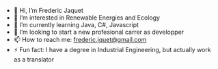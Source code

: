 - 👋 Hi, I’m Frederic Jaquet
- 👀 I’m interested in Renewable Energies and Ecology
- 🌱 I’m currently learning Java, C#, Javascript
- 💞️ I’m looking to start a new profesional carrer as developper
- 📫 How to reach me: frederic.jquet@gmail.com
- ⚡ Fun fact: I have a degree in Industrial Engineering, but actually work as a translator

<!---
FredericJaquet/FredericJaquet is a ✨ special ✨ repository because its `README.md` (this file) appears on your GitHub profile.
You can click the Preview link to take a look at your changes.
--->
